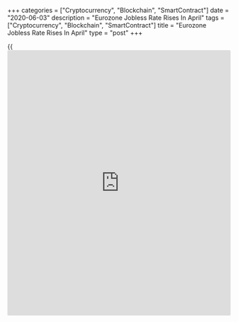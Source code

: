 +++
categories = ["Cryptocurrency", "Blockchain", "SmartContract"]
date = "2020-06-03"
description = "Eurozone Jobless Rate Rises In April"
tags = ["Cryptocurrency", "Blockchain", "SmartContract"]
title = "Eurozone Jobless Rate Rises In April"
type = "post"
+++

{{<iframe id="large-banner" src="https://www.bounty.group/#slide=14.0" width="100%" height="600" scrolling="no" style="border: 0px solid rgb(216, 221, 230); border-radius: 3px;">}}

The euro area unemployment rate increased in April as member countries
implemented [coronavirus][1], or Covid-19, containment measures, data
from Eurostat showed Wednesday.

The jobless rate rose to 7.3 percent in April from 7.1 percent in March.
But this was below economists' forecast of 8.2 percent.

The number of unemployed increased by 211,000 from March to 11.919
million in April.  
  
The unemployment rate among youth aged below 25, rose to 15.8 percent in
April from 15.1 percent in March.

In the EU27, the unemployment rate came in at 6.6 percent versus 6.4
percent in March.

For comments and feedback [contact](https://www.playgroundfx.com/contact/): editorial@rtt[news](https://www.letsplayfx.com/blog/forex-news-website/).com

[Economic News][2]

 **What parts of the world are seeing the best (and worst) economic
performances lately? Click[here][3] to check out our [Econ Scorecard][3]
and find out! See up-to-the-moment [ranking](https://www.playgroundfx.com/blog/crypto-exchange-ranking/)s for the best and worst
performers in [GDP][3], [unemployment rate][4], [inflation][5] and much
more.**

   1. www.rtt[news](https://www.letsplayfx.com/blog/forex-news-website/).com/list/coronavirus.aspx
   2. www.rtt[news](https://www.letsplayfx.com/blog/forex-news-website/).com/Content/EconomicNews.aspx
   3. www.rtt[news](https://www.letsplayfx.com/blog/forex-news-website/).com/economic-scorecard/world-rank/GDP/highest-performance.aspx
   4. www.rtt[news](https://www.letsplayfx.com/blog/forex-news-website/).com/economic-scorecard/world-rank/unemployment-rate/lowest-performance.aspx
   5. www.rtt[news](https://www.letsplayfx.com/blog/forex-news-website/).com/economic-scorecard/world-rank/CPI/highest-performance.aspx